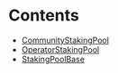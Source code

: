 

# Contents
- [CommunityStakingPool](CommunityStakingPool.sol/contract.CommunityStakingPool.md)
- [OperatorStakingPool](OperatorStakingPool.sol/contract.OperatorStakingPool.md)
- [StakingPoolBase](StakingPoolBase.sol/abstract.StakingPoolBase.md)
